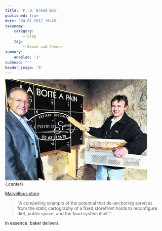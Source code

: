 ```yaml
---
title: 'P. O. Bread Box'
published: true
date: '24-01-2012 19:45'
taxonomy:
    category:
        - blog
    tag:
        - Bread and Cheese
summary:
    enabled: '1'
subhead: " "
header_image: '0'
---
```


![Damien Petit and his “Boîte A Pain,” photo by La Dépêche du Midi](Un-boulanger-de-Gaillac-460.jpg){.center}

[Marvellous story](https://www.ediblegeography.com/p-o-bread-box/). 

> "A compelling example of the potential that de-anchoring services from the static cartography of a fixed storefront holds to reconfigure diet, public space, and the food system itself." 

In essence, baker delivers.
